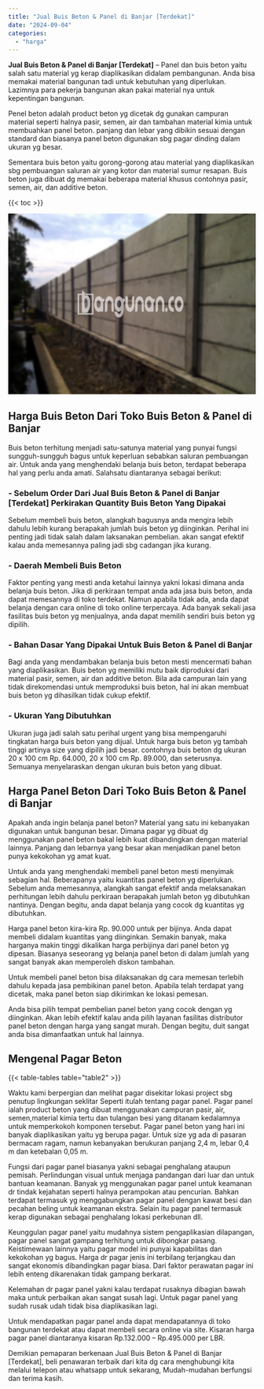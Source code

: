 ```yaml
---
title: "Jual Buis Beton & Panel di Banjar [Terdekat]"
date: "2024-09-04"
categories: 
  - "harga"
---
```


**Jual Buis Beton & Panel di Banjar \[Terdekat\]** – Panel dan buis beton yaitu salah satu material yg kerap diaplikasikan didalam pembangunan. Anda bisa memakai material bangunan tadi untuk kebutuhan yang diperlukan. Lazimnya para pekerja bangunan akan pakai material nya untuk kepentingan bangunan.

Penel beton adalah product beton yg dicetak dg gunakan campuran material seperti halnya pasir, semen, air dan tambahan material kimia untuk membuahkan panel beton. panjang dan lebar yang dibikin sesuai dengan standard dan biasanya panel beton digunakan sbg pagar dinding dalam ukuran yg besar.

Sementara buis beton yaitu gorong-gorong atau material yang diaplikasikan sbg pembuangan saluran air yang kotor dan material sumur resapan. Buis beton juga dibuat dg memakai beberapa material khusus contohnya pasir, semen, air, dan additive beton.

{{< toc >}}

![Jual Buis Beton & Panel di Banjar [Terdekat]](/images/jual-panel-buis-beton-murah-37.png)

## Harga Buis Beton Dari Toko Buis Beton & Panel di Banjar

Buis beton terhitung menjadi satu-satunya material yang punyai fungsi sungguh-sungguh bagus untuk keperluan sebabkan saluran pembuangan air. Untuk anda yang menghendaki belanja buis beton, terdapat beberapa hal yang perlu anda amati. Salahsatu diantaranya sebagai berikut:

### \- Sebelum Order Dari Jual Buis Beton & Panel di Banjar \[Terdekat\] Perkirakan Quantity Buis Beton Yang Dipakai

Sebelum membeli buis beton, alangkah bagusnya anda mengira lebih dahulu lebih kurang berapakah jumlah buis beton yg diinginkan. Perihal ini penting jadi tidak salah dalam laksanakan pembelian. akan sangat efektif kalau anda memesannya paling jadi sbg cadangan jika kurang.

### \- Daerah Membeli Buis Beton

Faktor penting yang mesti anda ketahui lainnya yakni lokasi dimana anda belanja buis beton. Jika di perkiraan tempat anda ada jasa buis beton, anda dapat memesannya di toko terdekat. Namun apabila tidak ada, anda dapat belanja dengan cara online di toko online terpercaya. Ada banyak sekali jasa fasilitas buis beton yg menjualnya, anda dapat memilih sendiri buis beton yg dipilih.

### \- Bahan Dasar Yang Dipakai Untuk Buis Beton & Panel di Banjar

Bagi anda yang mendambakan belanja buis beton mesti mencermati bahan yang diaplikasikan. Buis beton yg memiliki mutu baik diproduksi dari material pasir, semen, air dan additive beton. Bila ada campuran lain yang tidak direkomendasi untuk memproduksi buis beton, hal ini akan membuat buis beton yg dihasilkan tidak cukup efektif.

### \- Ukuran Yang Dibutuhkan

Ukuran juga jadi salah satu perihal urgent yang bisa mempengaruhi tingkatan harga buis beton yang dijual. Untuk harga buis beton yg tambah tinggi artinya size yang dipilih jadi besar. contohnya buis beton dg ukuran 20 x 100 cm Rp. 64.000, 20 x 100 cm Rp. 89.000, dan seterusnya. Semuanya menyelaraskan dengan ukuran buis beton yang dibuat.

## Harga Panel Beton Dari Toko Buis Beton & Panel di Banjar

Apakah anda ingin belanja panel beton? Material yang satu ini kebanyakan digunakan untuk bangunan besar. Dimana pagar yg dibuat dg menggunakan panel beton bakal lebih kuat dibandingkan dengan material lainnya. Panjang dan lebarnya yang besar akan menjadikan panel beton punya kekokohan yg amat kuat.

Untuk anda yang menghendaki membeli panel beton mesti menyimak sebagian hal. Beberapanya yaitu kuantitas panel beton yg diperlukan. Sebelum anda memesannya, alangkah sangat efektif anda melaksanakan perhitungan lebih dahulu perkiraan berapakah jumlah beton yg dibutuhkan nantinya. Dengan begitu, anda dapat belanja yang cocok dg kuantitas yg dibutuhkan.

Harga panel beton kira-kira Rp. 90.000 untuk per bijinya. Anda dapat membeli didalam kuantitas yang diinginkan. Semakin banyak, maka harganya makin tinggi dikalikan harga perbijinya dari panel beton yg dipesan. Biasanya seseorang yg belanja panel beton di dalam jumlah yang sangat banyak akan memperoleh diskon tambahan.

Untuk membeli panel beton bisa dilaksanakan dg cara memesan terlebih dahulu kepada jasa pembikinan panel beton. Apabila telah terdapat yang dicetak, maka panel beton siap dikirimkan ke lokasi pemesan.

Anda bisa pilih tempat pembelian panel beton yang cocok dengan yg diinginkan. Akan lebih efektif kalau anda pilih layanan fasilitas distributor panel beton dengan harga yang sangat murah. Dengan begitu, duit sangat anda bisa dimanfaatkan untuk hal lainnya.

## Mengenal Pagar Beton

{{< table-tables table="table2" >}}

Waktu kami berpergian dan melihat pagar disekitar lokasi project sbg penutup lingkungan seklitar Seperti itulah tentang pagar panel. Pagar panel ialah product beton yang dibuat menggunakan campuran pasir, air, semen,material kimia tertu dan tulangan besi yang ditanam kedalamnya untuk memperkokoh komponen tersebut. Pagar panel beton yang hari ini banyak diaplikasikan yaitu yg berupa pagar. Untuk size yg ada di pasaran bermacam ragam, namun kebanyakan berukuran panjang 2,4 m, lebar 0,4 m dan ketebalan 0,05 m.

Fungsi dari pagar panel biasanya yakni sebagai penghalang ataupun pemisah. Perlindungan visual untuk menjaga pandangan dari luar dan untuk bantuan keamanan. Banyak yg menggunakan pagar panel untuk keamanan dr tindak kejahatan seperti halnya perampokan atau pencurian. Bahkan terdapat termasuk yg menggabungkan pagar panel dengan kawat besi dan pecahan beling untuk keamanan ekstra. Selain itu pagar panel termasuk kerap digunakan sebagai penghalang lokasi perkebunan dll.

Keunggulan pagar panel yaitu mudahnya sistem pengaplikasian dilapangan, pagar panel sangat gampang terhitung untuk dibongkar pasang. Keistimewaan lainnya yaitu pagar model ini punyai kapabilitas dan kekokohan yg bagus. Harga dr pagar jenis ini terbilang terjangkau dan sangat ekonomis dibandingkan pagar biasa. Dari faktor perawatan pagar ini lebih enteng dikarenakan tidak gampang berkarat.

Kelemahan dr pagar panel yakni kalau terdapat rusaknya dibagian bawah maka untuk perbaikan akan sangat susah lagi. Untuk pagar panel yang sudah rusak udah tidak bisa diaplikasikan lagi.

Untuk mendapatkan pagar panel anda dapat mendapatannya di toko bangunan terdekat atau dapat membeli secara online via site. Kisaran harga pagar panel diantaranya kisaran Rp.132.000 – Rp.495.000 per LBR.

Demikian pemaparan berkenaan Jual Buis Beton & Panel di Banjar \[Terdekat\], beli penawaran terbaik dari kita dg cara menghubungi kita melalui telepon atau whatsapp untuk sekarang, Mudah-mudahan berfungsi dan terima kasih.
